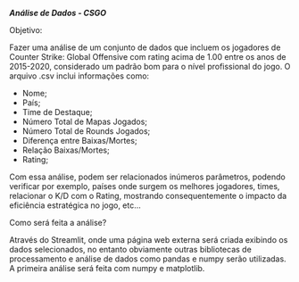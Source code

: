 ***Análise de Dados - CSGO***

Objetivo: 

Fazer uma análise de um conjunto de dados que incluem os jogadores de Counter Strike: Global Offensive com rating acima de 1.00 entre os anos de 2015-2020, considerado um padrão bom para o nível profissional do jogo. O arquivo .csv inclui informações como:

- Nome;
- País;
- Time de Destaque;
- Número Total de Mapas Jogados;
- Número Total de Rounds Jogados;
- Diferença entre Baixas/Mortes;
- Relação Baixas/Mortes;
- Rating;

Com essa análise, podem ser relacionados inúmeros parâmetros, podendo verificar por exemplo, países onde surgem os melhores jogadores, times, relacionar o K/D com o Rating, mostrando consequentemente o impacto da eficiência estratégica no jogo, etc... 

Como será feita a análise? 

Através do Streamlit, onde uma página web externa será criada exibindo os dados selecionados, no entanto obviamente outras bibliotecas de processamento e análise de dados como pandas e numpy serão utilizadas.
A primeira análise será feita com numpy e matplotlib.
